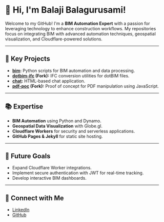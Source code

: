# 👋 Hi, I'm Balaji Balagurusami!

Welcome to my GitHub! I'm a **BIM Automation Expert** with a passion for leveraging technology to enhance construction workflows. My repositories focus on integrating BIM with advanced automation techniques, geospatial visualization, and Cloudflare-powered solutions.

---

## 🚀 Key Projects

- **[bim](https://github.com/balajibalagurusami/bim):** Python scripts for BIM automation and data processing.
- **[dotbim-ifc](https://github.com/balajibalagurusami/dotbim-ifc) (Fork):** IFC conversion utilities for dotBIM files.
- **[chat](https://github.com/balajibalagurusami/chat):** HTML-based chat application.
- **[pdf-poc](https://github.com/balajibalagurusami/pdf-poc) (Fork):** Proof of concept for PDF manipulation using JavaScript.

---

## 📚 Expertise
- **BIM Automation** using Python and Dynamo.
- **Geospatial Data Visualization** with Globe.gl.
- **Cloudflare Workers** for security and serverless applications.
- **GitHub Pages & Jekyll** for static site hosting.

---

## 🎯 Future Goals
- Expand Cloudflare Worker integrations.
- Implement secure authentication with JWT for real-time tracking.
- Develop interactive BIM dashboards.

---

## 🤝 Connect with Me
- [LinkedIn](https://www.linkedin.com/in/balajibbi/)
- [GitHub](https://github.com/balajibalagurusami)


